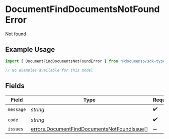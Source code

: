 # DocumentFindDocumentsNotFoundError

Not found

## Example Usage

```typescript
import { DocumentFindDocumentsNotFoundError } from "@documenso/sdk-typescript/models/errors";

// No examples available for this model
```

## Fields

| Field                                                                                                    | Type                                                                                                     | Required                                                                                                 | Description                                                                                              |
| -------------------------------------------------------------------------------------------------------- | -------------------------------------------------------------------------------------------------------- | -------------------------------------------------------------------------------------------------------- | -------------------------------------------------------------------------------------------------------- |
| `message`                                                                                                | *string*                                                                                                 | :heavy_check_mark:                                                                                       | N/A                                                                                                      |
| `code`                                                                                                   | *string*                                                                                                 | :heavy_check_mark:                                                                                       | N/A                                                                                                      |
| `issues`                                                                                                 | [errors.DocumentFindDocumentsNotFoundIssue](../../models/errors/documentfinddocumentsnotfoundissue.md)[] | :heavy_minus_sign:                                                                                       | N/A                                                                                                      |